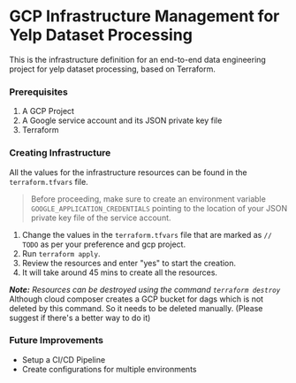 # GCP Infrastructure Management for Yelp Dataset Processing

This is the infrastructure definition for an end-to-end data engineering project for yelp dataset processing, based on Terraform.

### Prerequisites

1. A GCP Project
2. A Google service account and its JSON private key file
3. Terraform

### Creating Infrastructure

All the values for the infrastructure resources can be found in the `terraform.tfvars` file.

> Before proceeding, make sure to create an environment variable `GOOGLE_APPLICATION_CREDENTIALS` pointing to the location of your JSON private key file of the service account.

1. Change the values in the `terraform.tfvars` file that are marked as `// TODO` as per your preference and gcp project.
2. Run `terraform apply`.
3. Review the resources and enter "yes" to start the creation.
4. It will take around 45 mins to create all the resources.

_**Note:** Resources can be destroyed using the command `terraform destroy`_ Although cloud composer creates a GCP bucket for dags which is not deleted by this command. So it needs to be deleted manually. (Please suggest if there's a better way to do it)

### Future Improvements

- Setup a CI/CD Pipeline
- Create configurations for multiple environments